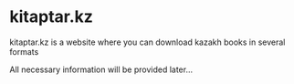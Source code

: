 # kitaptar.kz
kitaptar.kz is a website where you can download kazakh books in several formats

All necessary information will be provided later...
